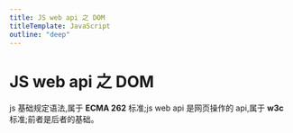 ```yaml
---
title: JS web api 之 DOM
titleTemplate: JavaScript
outline: "deep"
---
```


# JS web api 之 DOM

js 基础规定语法,属于 **ECMA 262** 标准;js web api 是网页操作的 api,属于 **w3c** 标准;前者是后者的基础。


